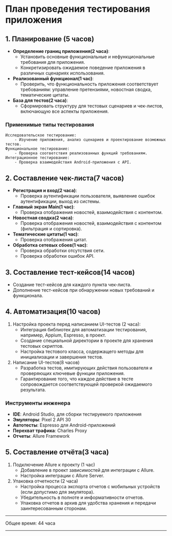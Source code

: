 # План проведения тестирования приложения

## 1. Планирование (5 часов)
- **Определение границ приложения(2 часа)**:
    - Установить основные функциональные и нефункциональные требования для приложения.
    - Конкретизировать ожидаемое поведение приложения в различных сценариях использования.
- **Реализованный функционал(1 час)**:
    - Проверить, что функциональность приложения соответствует требованиям: управление претензиями, новостная сводка, тематические цитаты.
- **База для тестов(2 часа)**:
    - Сформировать структуру для тестовых сценариев и чек-листов, включающую все аспекты приложения.

### Применимые типы тестирования
```
Исследовательское тестирование:
    - Изучение приложения, анализ сценариев и проектирование возможных тестов.
Функциональное тестирование:
    - Проверка соответствия реализованных функций требованиям.
Интеграционное тестирование:
    - Проверка взаимодействия Android-приложения с API.
```

## 2. Составление чек-листа(7 часов)
- **Регистрация и вход(2 часа)**:
    - Проверка аутентификации пользователя, выявление ошибок аутентификации, выход из системы.
- **Главный экран Main(1 час)**:
    - Проверка отображения новостей, взаимодействия с контентом.
- **Новостная сводка(2 часа)**:
    - Проверка отображения новостей, взаимодействия с контентом (фильтрация и сортировка).
- **Тематические цитаты(1 час)**:
    - Проверка отображения цитат.
- **Обработка сетевых сбоев(1 час)**:
    - Проверка обработки отсутствия сети.
    - Проверка обработки ошибок API.

## 3. Составление тест-кейсов(14 часов)
- Создание тест-кейсов для каждого пункта чек-листа.
- Дополнение тест-кейсов при обнаружении новых требований и функционала.

## 4. Автоматизация(10 часов)
1. Настройка проекта перед написанием UI-тестов (2 часа):
    - Интеграция библиотек для автоматизации тестирования, например, Appium, Espresso, в проект.
    - Создание специальной директории в проекте для хранения тестовых скриптов.
    - Настройка тестового класса, содержащего методы для инициализации и завершения тестов.
2. Написание UI-тестов(8 часов)
    - Разработка тестов, имитирующих действия пользователя и проверяющих ключевые функции приложения.
    - Гарантирование того, что каждое действие в тесте сопровождается соответствующей проверкой ожидаемого результата.

### Инструменты инженера

- **IDE**: Android Studio, для сборки тестируемого приложения
- **Эмуляторы**: Pixel 2 API 30 
- **Автотесты**: Espresso для Android-приложений
- **Перехват трафика**: Charles Proxy
- **Отчеты**: Allure Framework

## 5. Составление отчёта(3 часа)

1. Подключение Allure к проекту (1 час)
    - Добавление в проект зависимостей для интеграции с Allure.
    - Настройка интеграции с Allure Server. 
2. Упаковка отчетности (2 часа)
    - Настройка процесса экспорта отчетов с мобильных устройств (если допустимо для эмулятора).
    - Убедительность в полноте и информативности отчетов.
    - Упаковка отчетов в архив для удобства хранения и передачи заинтересованным сторонам.

---

Общее время: 44 часа

---
